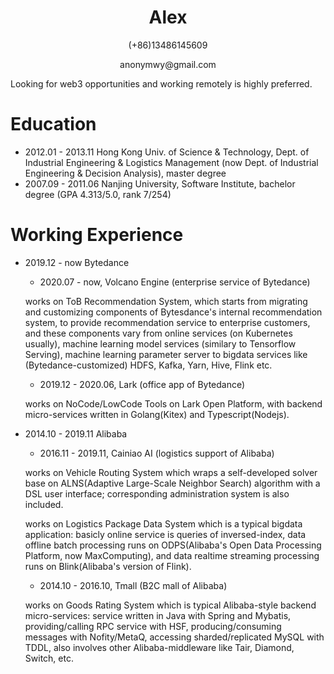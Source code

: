 <h1 align="center">Alex</h1>

<p align="center">(+86)13486145609</p>

<p align="center">anonymwy@gmail.com</p>

Looking for web3 opportunities and working remotely is highly preferred.

# Education

- 2012.01 - 2013.11 Hong Kong Univ. of Science & Technology, Dept. of Industrial Engineering & Logistics Management (now Dept. of Industrial Engineering & Decision Analysis), master degree
- 2007.09 - 2011.06 Nanjing University, Software Institute, bachelor degree (GPA 4.313/5.0, rank 7/254)

# Working Experience

- 2019.12 - now  Bytedance
  - 2020.07 - now, Volcano Engine (enterprise service of Bytedance)

  works on ToB Recommendation System, which starts from migrating and customizing components of Bytesdance's internal recommendation system, to provide recommendation service to enterprise customers, and these components vary from online services (on Kubernetes usually), machine learning model services (similary to Tensorflow Serving), machine learning parameter server to bigdata services like (Bytedance-customized) HDFS, Kafka, Yarn, Hive, Flink etc.

  - 2019.12 - 2020.06,  Lark (office app of Bytedance)

  works on NoCode/LowCode Tools on Lark Open Platform, with backend micro-services written in Golang(Kitex) and Typescript(Nodejs).

- 2014.10 - 2019.11 Alibaba
  - 2016.11 - 2019.11, Cainiao AI (logistics support of Alibaba)

  works on Vehicle Routing System which wraps a self-developed solver base on ALNS(Adaptive Large-Scale Neighbor Search) algorithm with a DSL user interface; corresponding administration system is also included.

  works on Logistics Package Data System which is a typical bigdata application: basicly online service is queries of inversed-index, data offline batch processing runs on ODPS(Alibaba's Open Data Processing Platform, now MaxComputing), and data realtime streaming processing runs on Blink(Alibaba's version of Flink).

  - 2014.10 - 2016.10, Tmall (B2C mall of Alibaba)

  works on Goods Rating System which is typical Alibaba-style backend micro-services: service written in Java with Spring and Mybatis, providing/calling RPC service with HSF, producing/consuming messages with Nofity/MetaQ, accessing sharded/replicated MySQL with TDDL, also involves other Alibaba-middleware like Tair, Diamond, Switch, etc.
